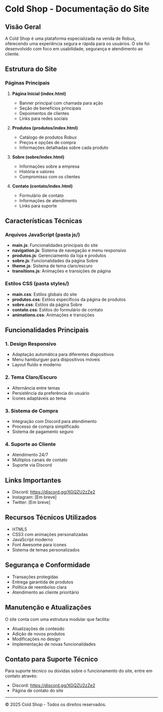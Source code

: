 # Cold Shop - Documentação do Site

## Visão Geral
A Cold Shop é uma plataforma especializada na venda de Robux, oferecendo uma experiência segura e rápida para os usuários. O site foi desenvolvido com foco em usabilidade, segurança e atendimento ao cliente.

## Estrutura do Site

### Páginas Principais
1. **Página Inicial (index.html)**
   - Banner principal com chamada para ação
   - Seção de benefícios principais
   - Depoimentos de clientes
   - Links para redes sociais

2. **Produtos (produtos/index.html)**
   - Catálogo de produtos Robux
   - Preços e opções de compra
   - Informações detalhadas sobre cada produto

3. **Sobre (sobre/index.html)**
   - Informações sobre a empresa
   - História e valores
   - Compromisso com os clientes

4. **Contato (contato/index.html)**
   - Formulário de contato
   - Informações de atendimento
   - Links para suporte

## Características Técnicas

### Arquivos JavaScript (pasta js/)
- **main.js**: Funcionalidades principais do site
- **navigation.js**: Sistema de navegação e menu responsivo
- **produtos.js**: Gerenciamento da loja e produtos
- **sobre.js**: Funcionalidades da página Sobre
- **theme.js**: Sistema de tema claro/escuro
- **transitions.js**: Animações e transições de página

### Estilos CSS (pasta styles/)
- **main.css**: Estilos globais do site
- **produtos.css**: Estilos específicos da página de produtos
- **sobre.css**: Estilos da página Sobre
- **contato.css**: Estilos do formulário de contato
- **animations.css**: Animações e transições

## Funcionalidades Principais

### 1. Design Responsivo
- Adaptação automática para diferentes dispositivos
- Menu hamburguer para dispositivos móveis
- Layout fluido e moderno

### 2. Tema Claro/Escuro
- Alternância entre temas
- Persistência da preferência do usuário
- Ícones adaptáveis ao tema

### 3. Sistema de Compra
- Integração com Discord para atendimento
- Processo de compra simplificado
- Sistema de pagamento seguro

### 4. Suporte ao Cliente
- Atendimento 24/7
- Múltiplos canais de contato
- Suporte via Discord

## Links Importantes
- Discord: https://discord.gg/XGQZU2zZe2
- Instagram: [Em breve]
- Twitter: [Em breve]

## Recursos Técnicos Utilizados
- HTML5
- CSS3 com animações personalizadas
- JavaScript moderno
- Font Awesome para ícones
- Sistema de temas personalizados

## Segurança e Conformidade
- Transações protegidas
- Entrega garantida de produtos
- Política de reembolso clara
- Atendimento ao cliente prioritário

## Manutenção e Atualizações
O site conta com uma estrutura modular que facilita:
- Atualizações de conteúdo
- Adição de novos produtos
- Modificações no design
- Implementação de novas funcionalidades

## Contato para Suporte Técnico
Para suporte técnico ou dúvidas sobre o funcionamento do site, entre em contato através:
- Discord: https://discord.gg/XGQZU2zZe2
- Página de contato do site

---

© 2025 Cold Shop - Todos os direitos reservados. 